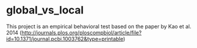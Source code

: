 # global_vs_local


This project is an empirical behavioral test based on the paper by Kao et al. 2014 (http://journals.plos.org/ploscompbiol/article/file?id=10.1371/journal.pcbi.1003762&type=printable) 
